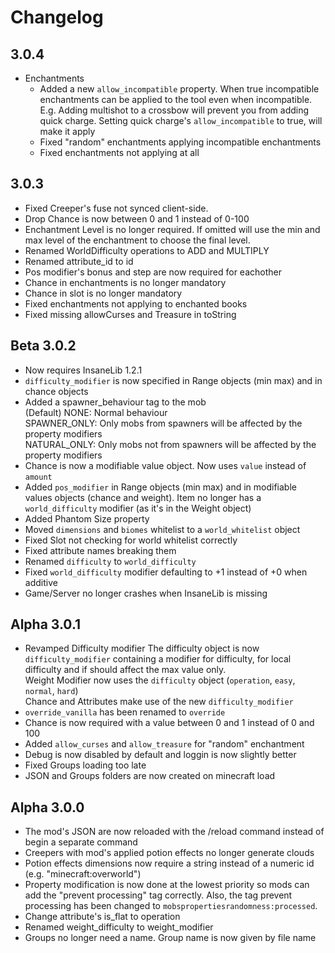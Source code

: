 # Changelog

## 3.0.4
* Enchantments
  * Added a new `allow_incompatible` property. When true incompatible enchantments can be applied to the tool even when incompatible. E.g. Adding multishot to a crossbow will prevent you from adding quick charge. Setting quick charge's `allow_incompatible` to true, will make it apply
  * Fixed "random" enchantments applying incompatible enchantments
  * Fixed enchantments not applying at all

## 3.0.3
* Fixed Creeper's fuse not synced client-side.
* Drop Chance is now between 0 and 1 instead of 0-100
* Enchantment Level is no longer required. If omitted will use the min and max level of the enchantment to choose the final level.
* Renamed WorldDifficulty operations to ADD and MULTIPLY
* Renamed attribute_id to id
* Pos modifier's bonus and step are now required for eachother
* Chance in enchantments is no longer mandatory
* Chance in slot is no longer mandatory
* Fixed enchantments not applying to enchanted books
* Fixed missing allowCurses and Treasure in toString 

## Beta 3.0.2
* Now requires InsaneLib 1.2.1
* `difficulty_modifier` is now specified in Range objects (min max) and in chance objects
* Added a spawner_behaviour tag to the mob  
  (Default) NONE: Normal behaviour  
  SPAWNER_ONLY: Only mobs from spawners will be affected by the property modifiers  
  NATURAL_ONLY: Only mobs not from spawners will be affected by the property modifiers
* Chance is now a modifiable value object. Now uses `value` instead of `amount`
* Added `pos_modifier` in Range objects (min max) and in modifiable values objects (chance and weight). Item no longer has a `world_difficulty` modifier (as it's in the Weight object)
* Added Phantom Size property
* Moved `dimensions` and `biomes` whitelist to a `world_whitelist` object
* Fixed Slot not checking for world whitelist correctly
* Fixed attribute names breaking them
* Renamed `difficulty` to `world_difficulty`
* Fixed `world_difficulty` modifier defaulting to +1 instead of +0 when additive
* Game/Server no longer crashes when InsaneLib is missing

## Alpha 3.0.1
* Revamped Difficulty modifier
The difficulty object is now `difficulty_modifier` containing a modifier for difficulty, for local difficulty and if should affect the max value only.  
Weight Modifier now uses the `difficulty` object (`operation`, `easy`, `normal`, `hard`)  
Chance and Attributes make use of the new `difficulty_modifier`
* `override_vanilla` has been renamed to `override`
* Chance is now required with a value between 0 and 1 instead of 0 and 100
* Added `allow_curses` and `allow_treasure` for "random" enchantment
* Debug is now disabled by default and loggin is now slightly better
* Fixed Groups loading too late
* JSON and Groups folders are now created on minecraft load

## Alpha 3.0.0
* The mod's JSON are now reloaded with the /reload command instead of begin a separate command
* Creepers with mod's applied potion effects no longer generate clouds
* Potion effects dimensions now require a string instead of a numeric id (e.g. "minecraft:overworld")
* Property modification is now done at the lowest priority so mods can add the "prevent processing" tag correctly. Also, the tag prevent processing has been changed to `mobspropertiesrandomness:processed`.
* Change attribute's is_flat to operation
* Renamed weight_difficulty to weight_modifier
* Groups no longer need a name. Group name is now given by file name